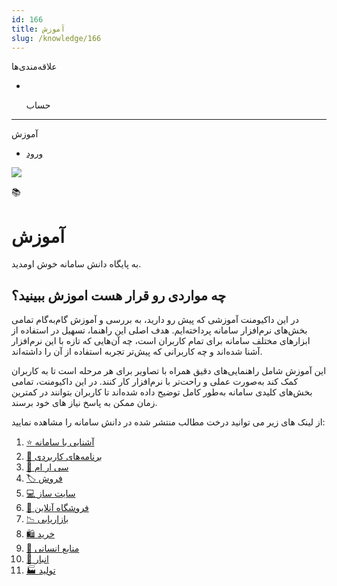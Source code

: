 ```yaml
---
id: 166
title: آموزش
slug: /knowledge/166
---
```


 
  علاقه‌مندی‌ها
* [​](./166)

  حساب

---

 

آموزش

- [ورود](/web/login?redirect=/knowledge/article/166)

![](https://odoofarsi.com/web/image/4273?access_token=758ed00a-51be-44b6-a98e-ee34230ae391)

📚

# آموزش

به پایگاه دانش سامانه خوش اومدید.

## **چه مواردی رو قرار هست اموزش ببینید؟**

در این داکیومنت آموزشی که پیش رو دارید، به بررسی و آموزش گام‌به‌گام تمامی بخش‌های نرم‌افزار سامانه پرداخته‌ایم. هدف اصلی این راهنما، تسهیل در استفاده از ابزارهای مختلف سامانه برای تمام کاربران است، چه آن‌هایی که تازه با این نرم‌افزار آشنا شده‌اند و چه کاربرانی که پیش‌تر تجربه استفاده از آن را داشته‌اند.

این آموزش شامل راهنمایی‌های دقیق همراه با تصاویر برای هر مرحله است تا به کاربران کمک کند به‌صورت عملی و راحت‌تر با نرم‌افزار کار کنند. در این داکیومنت، تمامی بخش‌های کلیدی سامانه به‌طور کامل توضیح داده شده‌اند تا کاربران بتوانند در کمترین زمان ممکن به پاسخ نیاز های خود برسند.

از لینک های زیر می توانید درخت مطالب منتشر شده در دانش سامانه را مشاهده نمایید:

1. [⭐ آشنایی با سامانه](./68)
2. [🔧 برنامه‌های کاربردی](./187)
3. [🤝 سی ار ام](./138)
4. [🏷️ فروش](./148)
5. [💻 سایت ساز](./196)
6. [🛒 فروشگاه آنلاین](./205)
7. [📉 بازاریابی](./219)
8. [🛍️ خرید](./231)
9. [💼 منابع انسانی](./246)
10. [🚚 انبار](./284)
11. [🏭 تولید](./361)
